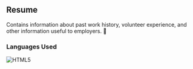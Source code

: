 ## Resume
Contains information about past work history, volunteer experience, and other information useful to employers. 💼

### Languages Used 
![HTML5](https://img.shields.io/badge/html5-%23E34F26.svg?style=for-the-badge&logo=html5&logoColor=white)

